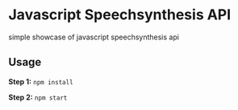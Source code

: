 # Javascript Speechsynthesis API
simple showcase of javascript speechsynthesis api

<!-- <img src="preview.png"> -->

## Usage

**Step 1:** ``` npm install ```

**Step 2:** ``` npm start ```